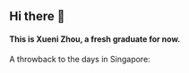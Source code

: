 ## Hi there 👋


#### This is Xueni Zhou, a fresh graduate for now.

A throwback to the days in Singapore:

